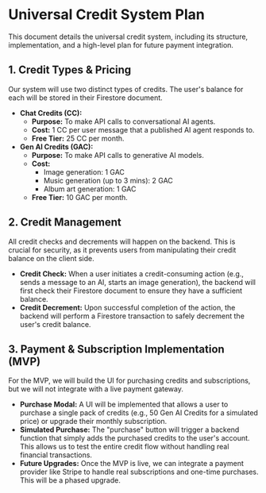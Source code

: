 # Universal Credit System Plan

This document details the universal credit system, including its structure, implementation, and a high-level plan for future payment integration.

## 1. Credit Types & Pricing
Our system will use two distinct types of credits. The user's balance for each will be stored in their Firestore document.

* **Chat Credits (CC):**
    * **Purpose:** To make API calls to conversational AI agents.
    * **Cost:** 1 CC per user message that a published AI agent responds to.
    * **Free Tier:** 25 CC per month.
* **Gen AI Credits (GAC):**
    * **Purpose:** To make API calls to generative AI models.
    * **Cost:**
        * Image generation: 1 GAC
        * Music generation (up to 3 mins): 2 GAC
        * Album art generation: 1 GAC
    * **Free Tier:** 10 GAC per month.

## 2. Credit Management
All credit checks and decrements will happen on the backend. This is crucial for security, as it prevents users from manipulating their credit balance on the client side.

* **Credit Check:** When a user initiates a credit-consuming action (e.g., sends a message to an AI, starts an image generation), the backend will first check their Firestore document to ensure they have a sufficient balance.
* **Credit Decrement:** Upon successful completion of the action, the backend will perform a Firestore transaction to safely decrement the user's credit balance.

## 3. Payment & Subscription Implementation (MVP)
For the MVP, we will build the UI for purchasing credits and subscriptions, but we will not integrate with a live payment gateway.

* **Purchase Modal:** A UI will be implemented that allows a user to purchase a single pack of credits (e.g., 50 Gen AI Credits for a simulated price) or upgrade their monthly subscription.
* **Simulated Purchase:** The "purchase" button will trigger a backend function that simply adds the purchased credits to the user's account. This allows us to test the entire credit flow without handling real financial transactions.
* **Future Upgrades:** Once the MVP is live, we can integrate a payment provider like Stripe to handle real subscriptions and one-time purchases. This will be a phased upgrade.
